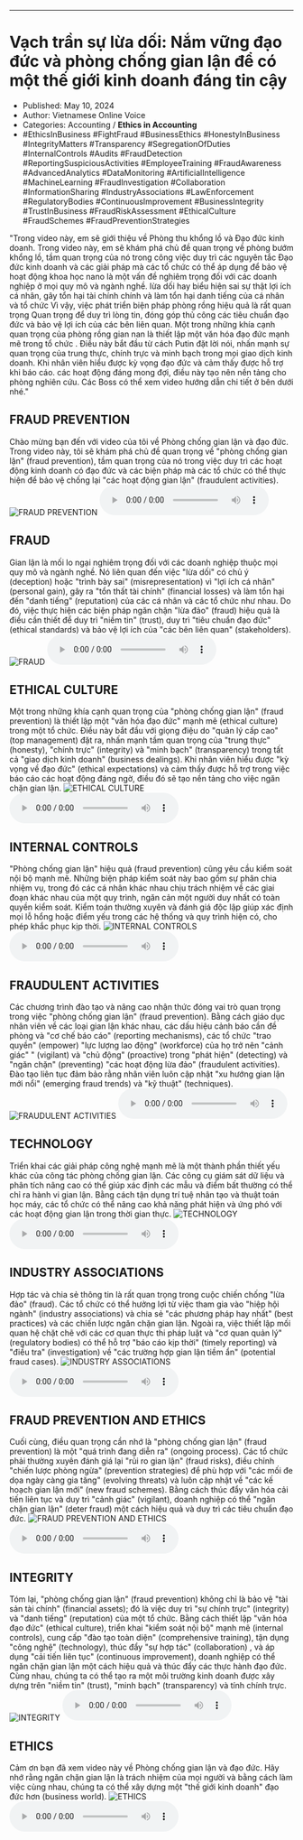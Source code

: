 
---

# Vạch trần sự lừa dối: Nắm vững đạo đức và phòng chống gian lận để có một thế giới kinh doanh đáng tin cậy

- Published: May 10, 2024
- Author: Vietnamese Online Voice
- Categories: Accounting / **Ethics in Accounting**
- #EthicsInBusiness #FightFraud #BusinessEthics #HonestyInBusiness #IntegrityMatters #Transparency #SegregationOfDuties #InternalControls #Audits #FraudDetection #ReportingSuspiciousActivities #EmployeeTraining #FraudAwareness #AdvancedAnalytics #DataMonitoring #ArtificialIntelligence #MachineLearning #FraudInvestigation #Collaboration #InformationSharing #IndustryAssociations #LawEnforcement #RegulatoryBodies #ContinuousImprovement #BusinessIntegrity #TrustInBusiness #FraudRiskAssessment #EthicalCulture #FraudSchemes #FraudPreventionStrategies

"Trong video này, em sẽ giới thiệu về Phòng thu khổng lồ và Đạo đức kinh doanh. Trong video này, em sẽ khám phá chủ đề quan trọng về phòng bướm khổng lồ, tầm quan trọng của nó trong công việc duy trì các nguyên tắc Đạo đức kinh doanh và các giải pháp mà các tổ chức có thể áp dụng để bảo vệ hoạt động khoa học nano là một vấn đề nghiêm trọng đối với các doanh nghiệp ở mọi quy mô và ngành nghề. lừa dối hay biểu hiện sai sự thật lợi ích cá nhân, gây tổn hại tài chính chính và làm tổn hại danh tiếng của cá nhân và tổ chức Vì vậy, việc phát triển biện pháp phòng rồng hiệu quả là rất quan trọng Quan trọng để duy trì lòng tin, đóng góp thủ công các tiêu chuẩn đạo đức và bảo vệ lợi ích của các bên liên quan. Một trong những khía cạnh quan trọng của phòng rồng gian nan là thiết lập một văn hóa đạo đức mạnh mẽ trong tổ chức . Điều này bắt đầu từ cách Putin đặt lời nói, nhấn mạnh sự quan trọng của trung thực, chính trực và minh bạch trong mọi giao dịch kinh doanh. Khi nhân viên hiểu được kỳ vọng đạo đức và cảm thấy được hỗ trợ khi báo cáo. các hoạt động đáng mong đợi, điều này tạo nên nền tảng cho phòng nghiên cứu. Các Boss có thể xem video hướng dẫn chi tiết ở bên dưới nhé."


## FRAUD PREVENTION

Chào mừng bạn đến với video của tôi về Phòng chống gian lận và đạo đức. Trong video này, tôi sẽ khám phá chủ đề quan trọng về "phòng chống gian lận" (fraud prevention), tầm quan trọng của nó trong việc duy trì các hoạt động kinh doanh có đạo đức và các biện pháp mà các tổ chức có thể thực hiện để bảo vệ chống lại "các hoạt động gian lận" (fraudulent activities).
![FRAUD PREVENTION](https://http-archiver-apis-production-80.schnworks.com/storage/images/transitions/2024-05-10/transition--15475329464-Montserrat-ExtraBold-303F9F.jpg)
<audio controls>
    <source src="https://http-archiver-apis-production-80.schnworks.com/storage/storage/audio/file-17108635603.mp3" type="audio/mpeg">
</audio>



## FRAUD

Gian lận là mối lo ngại nghiêm trọng đối với các doanh nghiệp thuộc mọi quy mô và ngành nghề. Nó liên quan đến việc "lừa dối" có chủ ý (deception) hoặc "trình bày sai" (misrepresentation) vì "lợi ích cá nhân" (personal gain), gây ra "tổn thất tài chính" (financial losses) và làm tổn hại đến "danh tiếng" (reputation) của các cá nhân và các tổ chức như nhau. Do đó, việc thực hiện các biện pháp ngăn chặn "lừa đảo" (fraud) hiệu quả là điều cần thiết để duy trì "niềm tin" (trust), duy trì "tiêu chuẩn đạo đức" (ethical standards) và bảo vệ lợi ích của "các bên liên quan" (stakeholders).
![FRAUD](https://http-archiver-apis-production-80.schnworks.com/storage/images/transitions/2024-05-10/transition-17795559218-Montserrat-Regular-9C27B0.jpg)
<audio controls>
    <source src="https://http-archiver-apis-production-80.schnworks.com/storage/storage/audio/file-5830664343.mp3" type="audio/mpeg">
</audio>



## ETHICAL CULTURE

Một trong những khía cạnh quan trọng của "phòng chống gian lận" (fraud prevention) là thiết lập một "văn hóa đạo đức" mạnh mẽ (ethical culture) trong một tổ chức. Điều này bắt đầu với giọng điệu do "quản lý cấp cao" (top management) đặt ra, nhấn mạnh tầm quan trọng của "trung thực" (honesty), "chính trực" (integrity) và "minh bạch" (transparency) trong tất cả "giao dịch kinh doanh" (business dealings). Khi nhân viên hiểu được "kỳ vọng về đạo đức" (ethical expectations) và cảm thấy được hỗ trợ trong việc báo cáo các hoạt động đáng ngờ, điều đó sẽ tạo nền tảng cho việc ngăn chặn gian lận.
![ETHICAL CULTURE](https://http-archiver-apis-production-80.schnworks.com/storage/images/transitions/2024-05-10/transition--2604100237-Montserrat-Black-512DA8.jpg)
<audio controls>
    <source src="https://http-archiver-apis-production-80.schnworks.com/storage/storage/audio/file-16638153094.mp3" type="audio/mpeg">
</audio>



## INTERNAL CONTROLS

"Phòng chống gian lận" hiệu quả (fraud prevention) cũng yêu cầu kiểm soát nội bộ mạnh mẽ. Những biện pháp kiểm soát này bao gồm sự phân chia nhiệm vụ, trong đó các cá nhân khác nhau chịu trách nhiệm về các giai đoạn khác nhau của một quy trình, ngăn cản một người duy nhất có toàn quyền kiểm soát. Kiểm toán thường xuyên và đánh giá độc lập giúp xác định mọi lỗ hổng hoặc điểm yếu trong các hệ thống và quy trình hiện có, cho phép khắc phục kịp thời.
![INTERNAL CONTROLS](https://http-archiver-apis-production-80.schnworks.com/storage/images/transitions/2024-05-10/transition--41822909456-Montserrat-Thin-283593.jpg)
<audio controls>
    <source src="https://http-archiver-apis-production-80.schnworks.com/storage/storage/audio/file-5447484264.mp3" type="audio/mpeg">
</audio>



## FRAUDULENT ACTIVITIES

Các chương trình đào tạo và nâng cao nhận thức đóng vai trò quan trọng trong việc "phòng chống gian lận" (fraud prevention). Bằng cách giáo dục nhân viên về các loại gian lận khác nhau, các dấu hiệu cảnh báo cần đề phòng và "cơ chế báo cáo" (reporting mechanisms), các tổ chức "trao quyền" (empower) "lực lượng lao động" (workforce) của họ trở nên "cảnh giác" " (vigilant) và "chủ động" (proactive) trong "phát hiện" (detecting) và "ngăn chặn" (preventing) "các hoạt động lừa đảo" (fraudulent activities). Đào tạo liên tục đảm bảo rằng nhân viên luôn cập nhật "xu hướng gian lận mới nổi" (emerging fraud trends) và "kỹ thuật" (techniques).
![FRAUDULENT ACTIVITIES](https://http-archiver-apis-production-80.schnworks.com/storage/images/transitions/2024-05-10/transition-30015790316-Montserrat-Black-004895.jpg)
<audio controls>
    <source src="https://http-archiver-apis-production-80.schnworks.com/storage/storage/audio/file-1252658253.mp3" type="audio/mpeg">
</audio>



## TECHNOLOGY

Triển khai các giải pháp công nghệ mạnh mẽ là một thành phần thiết yếu khác của công tác phòng chống gian lận. Các công cụ giám sát dữ liệu và phân tích nâng cao có thể giúp xác định các mẫu và điểm bất thường có thể chỉ ra hành vi gian lận. Bằng cách tận dụng trí tuệ nhân tạo và thuật toán học máy, các tổ chức có thể nâng cao khả năng phát hiện và ứng phó với các hoạt động gian lận trong thời gian thực.
![TECHNOLOGY](https://http-archiver-apis-production-80.schnworks.com/storage/images/transitions/2024-05-10/transition-26890467142-Montserrat-Bold-880E4F.jpg)
<audio controls>
    <source src="https://http-archiver-apis-production-80.schnworks.com/storage/storage/audio/file-18278292477.mp3" type="audio/mpeg">
</audio>



## INDUSTRY ASSOCIATIONS

Hợp tác và chia sẻ thông tin là rất quan trọng trong cuộc chiến chống "lừa đảo" (fraud). Các tổ chức có thể hưởng lợi từ việc tham gia vào "hiệp hội ngành" (industry associations) và chia sẻ "các phương pháp hay nhất" (best practices) và các chiến lược ngăn chặn gian lận. Ngoài ra, việc thiết lập mối quan hệ chặt chẽ với các cơ quan thực thi pháp luật và "cơ quan quản lý" (regulatory bodies) có thể hỗ trợ "báo cáo kịp thời" (timely reporting) và "điều tra" (investigation) về "các trường hợp gian lận tiềm ẩn" (potential fraud cases).
![INDUSTRY ASSOCIATIONS](https://http-archiver-apis-production-80.schnworks.com/storage/images/transitions/2024-05-10/transition--16515119798-Montserrat-Medium-4A148C.jpg)
<audio controls>
    <source src="https://http-archiver-apis-production-80.schnworks.com/storage/storage/audio/file-9891884217.mp3" type="audio/mpeg">
</audio>



## FRAUD PREVENTION AND ETHICS

Cuối cùng, điều quan trọng cần nhớ là "phòng chống gian lận" (fraud prevention) là một "quá trình đang diễn ra" (ongoing process). Các tổ chức phải thường xuyên đánh giá lại "rủi ro gian lận" (fraud risks), điều chỉnh "chiến lược phòng ngừa" (prevention strategies) để phù hợp với "các mối đe dọa ngày càng gia tăng" (evolving threats) và luôn cập nhật về "các kế hoạch gian lận mới" (new fraud schemes). Bằng cách thúc đẩy văn hóa cải tiến liên tục và duy trì "cảnh giác" (vigilant), doanh nghiệp có thể "ngăn chặn gian lận" (deter fraud) một cách hiệu quả và duy trì các tiêu chuẩn đạo đức.
![FRAUD PREVENTION AND ETHICS](https://http-archiver-apis-production-80.schnworks.com/storage/images/transitions/2024-05-10/transition-1472193275-Montserrat-Thin-303F9F.jpg)
<audio controls>
    <source src="https://http-archiver-apis-production-80.schnworks.com/storage/storage/audio/file-1240386293.mp3" type="audio/mpeg">
</audio>



## INTEGRITY

Tóm lại, "phòng chống gian lận" (fraud prevention) không chỉ là bảo vệ "tài sản tài chính" (financial assets); đó là việc duy trì "sự chính trực" (integrity) và "danh tiếng" (reputation) của một tổ chức. Bằng cách thiết lập "văn hóa đạo đức" (ethical culture), triển khai "kiểm soát nội bộ" mạnh mẽ (internal controls), cung cấp "đào tạo toàn diện" (comprehensive training), tận dụng "công nghệ" (technology), thúc đẩy "sự hợp tác" (collaboration) , và áp dụng "cải tiến liên tục" (continuous improvement), doanh nghiệp có thể ngăn chặn gian lận một cách hiệu quả và thúc đẩy các thực hành đạo đức. Cùng nhau, chúng ta có thể tạo ra một môi trường kinh doanh được xây dựng trên "niềm tin" (trust), "minh bạch" (transparency) và tính chính trực.
![INTEGRITY](https://http-archiver-apis-production-80.schnworks.com/storage/images/transitions/2024-05-10/transition--65862734535-Montserrat-Bold-880E4F.jpg)
<audio controls>
    <source src="https://http-archiver-apis-production-80.schnworks.com/storage/storage/audio/file-29326270765.mp3" type="audio/mpeg">
</audio>



## ETHICS

Cảm ơn bạn đã xem video này về Phòng chống gian lận và đạo đức. Hãy nhớ rằng ngăn chặn gian lận là trách nhiệm của mọi người và bằng cách làm việc cùng nhau, chúng ta có thể xây dựng một "thế giới kinh doanh" đạo đức hơn (business world).
![ETHICS](https://http-archiver-apis-production-80.schnworks.com/storage/images/transitions/2024-05-10/transition-15802352454-Montserrat-SemiBold-303F9F.jpg)
<audio controls>
    <source src="https://http-archiver-apis-production-80.schnworks.com/storage/storage/audio/file-15742153339.mp3" type="audio/mpeg">
</audio>

